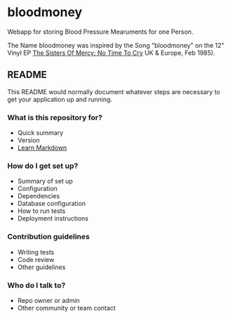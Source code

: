 # bloodmoney

Webapp for storing Blood Pressure Mearuments for one Person.

The Name bloodmoney was inspired by the Song "bloodmoney" on the 12" Vinyl EP 
[The Sisters Of Mercy: No Time To Cry](https://www.discogs.com/The-Sisters-Of-Mercy-No-Time-To-Cry/release/6717124) 
UK & Europe, Feb 1985).

## README

This README would normally document whatever steps are necessary to get your application up and running.

### What is this repository for? ###

* Quick summary
* Version
* [Learn Markdown](https://bitbucket.org/tutorials/markdowndemo)

### How do I get set up? ###

* Summary of set up
* Configuration
* Dependencies
* Database configuration
* How to run tests
* Deployment instructions

### Contribution guidelines ###

* Writing tests
* Code review
* Other guidelines

### Who do I talk to? ###

* Repo owner or admin
* Other community or team contact

